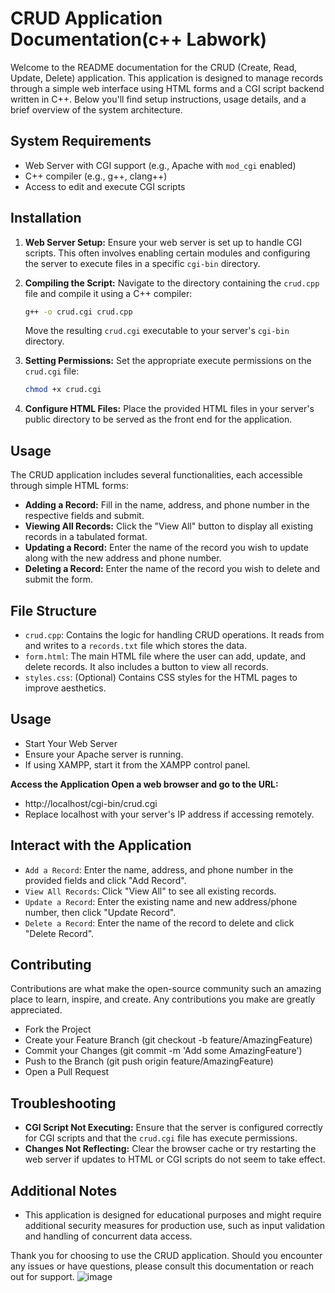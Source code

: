 # CRUD Application Documentation(c++ Labwork)

Welcome to the README documentation for the CRUD (Create, Read, Update, Delete) application. This application is designed to manage records through a simple web interface using HTML forms and a CGI script backend written in C++. Below you'll find setup instructions, usage details, and a brief overview of the system architecture.

## System Requirements

- Web Server with CGI support (e.g., Apache with `mod_cgi` enabled)
- C++ compiler (e.g., g++, clang++)
- Access to edit and execute CGI scripts

## Installation

1. **Web Server Setup:**
   Ensure your web server is set up to handle CGI scripts. This often involves enabling certain modules and configuring the server to execute files in a specific `cgi-bin` directory.

2. **Compiling the Script:**
   Navigate to the directory containing the `crud.cpp` file and compile it using a C++ compiler:
   ```bash
   g++ -o crud.cgi crud.cpp
   ```
   Move the resulting `crud.cgi` executable to your server's `cgi-bin` directory.

3. **Setting Permissions:**
   Set the appropriate execute permissions on the `crud.cgi` file:
   ```bash
   chmod +x crud.cgi
   ```

4. **Configure HTML Files:**
   Place the provided HTML files in your server's public directory to be served as the front end for the application.

## Usage

The CRUD application includes several functionalities, each accessible through simple HTML forms:

- **Adding a Record:** Fill in the name, address, and phone number in the respective fields and submit.
- **Viewing All Records:** Click the "View All" button to display all existing records in a tabulated format.
- **Updating a Record:** Enter the name of the record you wish to update along with the new address and phone number.
- **Deleting a Record:** Enter the name of the record you wish to delete and submit the form.

## File Structure

- `crud.cpp`: Contains the logic for handling CRUD operations. It reads from and writes to a `records.txt` file which stores the data.
- `form.html`: The main HTML file where the user can add, update, and delete records. It also includes a button to view all records.
- `styles.css`: (Optional) Contains CSS styles for the HTML pages to improve aesthetics.

## Usage
- Start Your Web Server
- Ensure your Apache server is running.
- If using XAMPP, start it from the XAMPP control panel.

**Access the Application Open a web browser and go to the URL:**

- http://localhost/cgi-bin/crud.cgi
- Replace localhost with your server's IP address if accessing remotely.

## Interact with the Application

- `Add a Record`: Enter the name, address, and phone number in the provided fields and click "Add Record".
- `View All Records`: Click "View All" to see all existing records.
- `Update a Record`: Enter the existing name and new address/phone number, then click "Update Record".
- `Delete a Record`: Enter the name of the record to delete and click "Delete Record".
  
## Contributing
Contributions are what make the open-source community such an amazing place to learn, inspire, and create. Any contributions you make are greatly appreciated.

- Fork the Project
- Create your Feature Branch (git checkout -b feature/AmazingFeature)
- Commit your Changes (git commit -m 'Add some AmazingFeature')
- Push to the Branch (git push origin feature/AmazingFeature)
- Open a Pull Request

## Troubleshooting

- **CGI Script Not Executing:** Ensure that the server is configured correctly for CGI scripts and that the `crud.cgi` file has execute permissions.
- **Changes Not Reflecting:** Clear the browser cache or try restarting the web server if updates to HTML or CGI scripts do not seem to take effect.

## Additional Notes

- This application is designed for educational purposes and might require additional security measures for production use, such as input validation and handling of concurrent data access.

Thank you for choosing to use the CRUD application. Should you encounter any issues or have questions, please consult this documentation or reach out for support.
![image](https://github.com/user-attachments/assets/d61cca09-c358-4da1-9519-54fc68064003)

